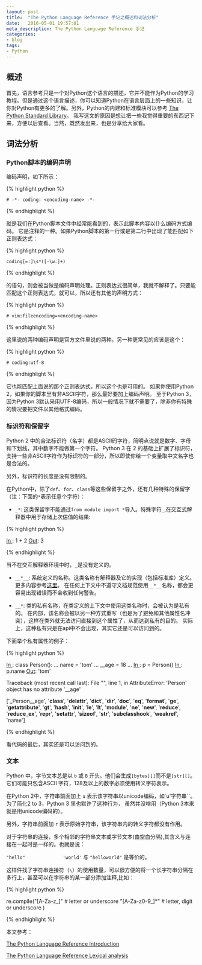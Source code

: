 ```yaml
---
layout: post
title:  "The Python Language Reference 手记之概述和词法分析"
date:   2016-05-01 19:57:01
meta_description: The Python Language Reference 手记
categories:
- blog
tags:
- Python
---
```


## 概述

首先，语言参考只是一个对Python这个语言的描述，它并不能作为Python的学习教程。但是通过这个语言描述，你可以知道Python在语言层面上的一些知识，让你对Python有更多的了解。另外，Python的内建和标准模块可以参考 [The Python Standard Library][stdlib]。
我写这文的原因是想让把一些我觉得重要的东西记下来，方便以后查看。当然，既然发出来，也是分享给大家看。


## 词法分析

### Python脚本的编码声明

编码声明，如下所示：

{% highlight python %}

    # -*- coding: <encoding-name> -*-

{% endhighlight %}
   
就是我们在Python脚本文件中经常能看到的，表示此脚本内容以什么编码方式编码。
它是注释的一种。如果Python脚本的第一行或是第二行中出现了能匹配如下正则表达式：

{% highlight python %}

    coding[=:]\s*([-\w.]+)

{% endhighlight %}

的语句，则会被当做是编码声明处理。正则表达式很简单，我就不解释了。只要能匹配这个正则表达式，就可以，所以还有其他的声明方式：

{% highlight python %}

    # vim:fileencoding=<encoding-name>

{% endhighlight %}

这里说的两种编码声明是官方文件里说的两种。另一种更常见的应该是这个：

{% highlight python %}

    # coding:utf-8

{% endhighlight %}

它也能匹配上面说的那个正则表达式，所以这个也是可用的。
如果你使用Python 2，如果你的脚本里有非ASCII字符，那么最好要加上编码声明。
至于Python 3，因为Python 3默认采用UTF-8编码，所以一般情况下就不需要了，除非你有特殊的情况要把文件以其他格式编码。

### 标识符和保留字

Python 2 中的合法标识符（名字）都是ASCII码字符，简明点说就是数字、字母和下划线，其中数字不能做第一个字符。
Python 3 在 2 的基础上扩展了标识符，支持一些非ASCII字符作为标识符的一部分，所以即使你给一个变量取中文名字也是合法的。

另外，标识符的长度是没有限制的。

在Python中，除了`def`、`for`、`class`等这些保留字之外，还有几种特殊的保留字（注：下面的`*`表示任意个字符）：

* `_*`: 这类保留字不能通过`from module import *`导入。特殊字符`_`,在交互式解释器中用于存储上次估值的结果:

{% highlight python %}

[In ]: 1 + 2
[Out]: 3

[In ]: _
[Out]: 3

{% endhighlight %}

当不在交互解释器环境中时，`_`是没有定义的。

* `__*__`: 系统定义的名称。这类名称有解释器及它的实现（包括标准库）定义。更多内容参考[这里][specialnames]。
在任何上下文中不遵守文档规范使用`__*__`名称，都会更容易出现错误而不会收到任何警告。

* `__*`: 类的私有名称，在类定义的上下文中使用这类名称时，会被认为是私有的。
在内部，该名称会被以另一种方式重写（也是为了避免和其他属性名冲突），这样在类外就无法访问直接到这个属性了，从而达到私有的目的。
实际上，这种私有只是在api中不会出现，其实它还是可以访问到的。

下面举个私有属性的例子：

{% highlight python %}

[In ]: class Person():
...        name = 'tom'
...        __age = 18
... 
[In ]: p = Person()
[In ]: p.name
[Out]: 'tom'

[In ]: p.__age
Traceback (most recent call last):
File "<stdin>", line 1, in <module>
AttributeError: 'Person' object has no attribute '__age'

[In ]: dir(p)
['_Person__age', '__class__', '__delattr__', '__dict__', '__dir__', '__doc__', '__eq__', '__format__', '__ge__', '__getattribute__', '__gt__', '__hash__', '__init__', '__le__', '__lt__', '__module__', '__ne__', '__new__', '__reduce__', '__reduce_ex__', '__repr__', '__setattr__', '__sizeof__', '__str__', '__subclasshook__', '__weakref__', 'name']

[In ]: p._Person__age
[Out]: 18

{% endhighlight %}

看代码的最后，其实还是可以访问到的。


### 文本

Python 中，字节文本总是以 `b` 或 `B` 开头。他们会生成`[bytes][]`而不是`[str][]`。它们可能只包含ASCII 字符，128及以上的数字必须使用转义字符表示。

在Python 2中，字符串前面加上 `u` 表示该字符串以unicode编码，如`u'字符串``。为了简化2 to 3，Python 3 里也默许了这种行为，
虽然并没啥用（Python 3本来就是用unicode编码的）。

另外，字符串前面加 `r` 表示原始字符串，该字符串内的转义字符都没有作用。

对于字符串的连接，多个相邻的字符串文本或字节文本(由空白分隔),其含义与连接在一起时是一样的。也就是说：

`"hello"              'world'` 与 `"helloworld"` 是等价的。

这样件找了字符串连接符（`\`）的使用数量，可以很方便的将一个长字符串分隔在多行上，甚至可以在字符串的某一部分添加注释,比如：

{% highlight python %}

re.compile("[A-Za-z_]"       # letter or underscore
           "[A-Za-z0-9_]*"   # letter, digit or underscore
          )

{% endhighlight %}



本文参考：

[The Python Language Reference Introduction][intr]

[The Python Language Reference Lexical analysis][lexical]


[stdlib]:  https://docs.python.org/3/library/index.html#library-index
[specialnames]: https://docs.python.org/3/reference/datamodel.html#specialnames
[bytes]: https://docs.python.org/3/library/functions.html#bytes
[str]: https://docs.python.org/3/library/stdtypes.html#str
[intr]: https://docs.python.org/3/reference/introduction.html
[lexical]: https://docs.python.org/3/reference/lexical_analysis.html